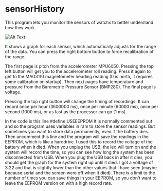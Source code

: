 # sensorHistory

This program lets you monitor the sensors of watchx to better understand how they work.  

![Alt Text](sensorHistory.gif)

It shows a graph for each sensor, which automatically adjusts for the range of the data.  You can press the right bottom button to force recalibration of the range.

The first page is pitch from the accelerometer MPU6050.  Pressing the top left button will get you to the accelerometer roll reading.  Press it again to get to the MAG3110 magnetometer heading reading (0 is north, it requires some calibration on startup).  Then next pages have temperature and pressure from the Barometric Pressure Sensor (BMP280).  The final page is voltage.

Pressing the top right button will change the timing of recordings.  It can record once per hour (3600000 ms), once per minute (60000 ms), once per second (1000 ms), or as fast as the processor can go (1 ms).

In the code is this line
#define USEEEPROM
It is normally commented out and so the program uses variables in ram to store the sensor readings.  But sometimes you want to store data permanently, even if the battery dies.  Then uncomment this line and the program will save the readings in the EEPROM, which is like a harddrive.  I used this to record the voltage of the battery when it died.  When you unplug the USB, the led will turn on and the system will record the time, so you can see how long the system has been disconnected from USB.  When you plug the USB back in after it dies, you should get the graph for the system right up until it died.  I got a voltage of 3.22 and that is slightly lower than the other values that I have seen (maybe because serial and the screen were off when it died).  There is a limit to the number of times you can save things in your EEPROM, so you don't want to leave the EEPROM version on with a high record rate.

